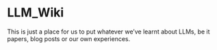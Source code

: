 # LLM_Wiki
This is just a place for us to put whatever we’ve learnt about LLMs, be it papers, blog posts or our own experiences.

